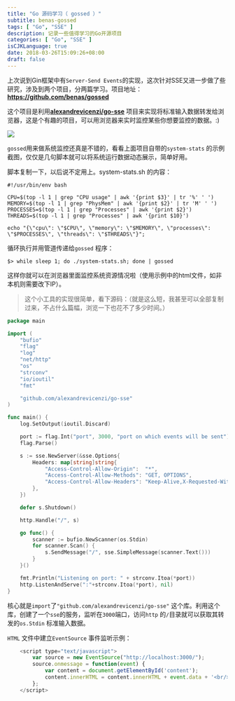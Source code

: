 ```yaml
---
title: "Go 源码学习（ gossed ）"
subtitle: benas-gossed
tags: [ "Go", "SSE" ]
description: 记录一些值得学习的Go开源项目
categories: [ "Go", "SSE" ]
isCJKLanguage: true
date: 2018-03-26T15:09:26+08:00
draft: false
---
```


上次说到Gin框架中有`Server-Send Events`的实现，这次针对SSE又进一步做了些研究，涉及到两个项目，分两篇学习。项目地址：**https://github.com/benas/gossed** 

这个项目是利用[**alexandrevicenzi/go-sse**](https://github.com/alexandrevicenzi/go-sse) 项目来实现将标准输入数据转发给浏览器，这是个有趣的项目，可以用浏览器来实时监控某些你想要监控的数据。:)

![](https://raw.githubusercontent.com/benas/ssed/master/examples/system-stats/screenshot.png)

<!--more-->

`gossed`用来做系统监控还真是不错的，看看上面项目自带的`system-stats` 的示例截图，仅仅是几句脚本就可以将系统运行数据动态展示，简单好用。

脚本复制一下，以后说不定用上。system-stats.sh 的内容：

```shell
#!/usr/bin/env bash

CPU=$(top -l 1 | grep "CPU usage" | awk '{print $3}' | tr '%' ' ')
MEMORY=$(top -l 1 | grep "PhysMem" | awk '{print $2}' | tr 'M' ' ')
PROCESSES=$(top -l 1 | grep "Processes" | awk '{print $2}')
THREADS=$(top -l 1 | grep "Processes" | awk '{print $10}')

echo "{\"cpu\": \"$CPU\", \"memory\": \"$MEMORY\", \"processes\": \"$PROCESSES\", \"threads\": \"$THREADS\"}";
```
循环执行并用管道传递给`gossed` 程序：	
```shell
$> while sleep 1; do ./system-stats.sh; done | gossed
```

这样你就可以在浏览器里面监控系统资源情况啦（使用示例中的html文件，如非本机则需要改下IP）。

> 这个小工具的实现很简单，看下源码：（就是这么短，我甚至可以全部复制过来，不占什么篇幅，浏览一下也花不了多少时间。）

```go
package main

import (
	"bufio"
	"flag"
	"log"
	"net/http"
	"os"
	"strconv"
	"io/ioutil"
	"fmt"

	"github.com/alexandrevicenzi/go-sse"
)

func main() {
	log.SetOutput(ioutil.Discard)

	port := flag.Int("port", 3000, "port on which events will be sent")
	flag.Parse()

	s := sse.NewServer(&sse.Options{
		Headers: map[string]string{
			"Access-Control-Allow-Origin":  "*",
			"Access-Control-Allow-Methods": "GET, OPTIONS",
			"Access-Control-Allow-Headers": "Keep-Alive,X-Requested-With,Cache-Control,Content-Type,Last-Event-ID",
		},
	})

	defer s.Shutdown()

	http.Handle("/", s)

	go func() {
		scanner := bufio.NewScanner(os.Stdin)
		for scanner.Scan() {
			s.SendMessage("/", sse.SimpleMessage(scanner.Text()))
		}
	}()

	fmt.Println("Listening on port: " + strconv.Itoa(*port))
	http.ListenAndServe(":"+strconv.Itoa(*port), nil)
}
```

核心就是`import`了`"github.com/alexandrevicenzi/go-sse"` 这个库。利用这个库，创建了一个`sse`的服务，监听在`3000`端口，访问`http` 的`/`目录就可以获取其转发的`os.Stdin` 标准输入数据。

`HTML` 文件中建立`EventSource` 事件监听示例：

```javascript
    <script type="text/javascript">
        var source = new EventSource("http://localhost:3000/");
        source.onmessage = function(event) {
            var content = document.getElementById('content');
            content.innerHTML = content.innerHTML + event.data + '<br/>';
        };
    </script>
```

